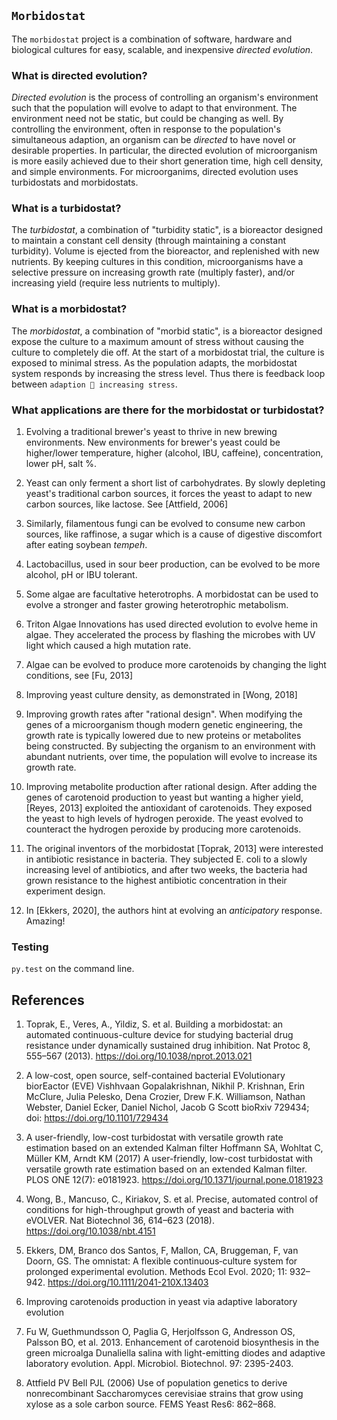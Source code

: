 `Morbidostat`
--------------


The `morbidostat` project is a combination of software, hardware and biological cultures for easy, scalable, and inexpensive *directed evolution*.


### What is directed evolution?

_Directed evolution_ is the process of controlling an organism's environment such that the population will evolve to adapt to that environment. The environment need not be static, but could be changing as well. By controlling the environment, often in response to the population's simultaneous adaption, an organism can be _directed_ to have novel or desirable properties. In particular, the directed evolution of microorganism is more easily achieved due to their short generation time, high cell density, and simple environments. For microorganims, directed evolution uses turbidostats and morbidostats.


### What is a turbidostat?
The _turbidostat_, a combination of "turbidity static", is a bioreactor designed to maintain a constant cell density (through maintaining a constant turbidity). Volume is ejected from the bioreactor, and replenished with new nutrients. By keeping cultures in this condition, microorganisms have a selective pressure on increasing growth rate (multiply faster), and/or increasing yield (require less nutrients to multiply).



### What is a morbidostat?

The _morbidostat_, a combination of "morbid static", is a bioreactor designed expose the culture to a maximum amount of stress without causing the culture to completely die off. At the start of a morbidostat trial, the culture is exposed to minimal stress. As the population adapts, the morbidostat system responds by increasing the stress level. Thus there is feedback loop between `adaption 🔁 increasing stress`.



### What applications are there for the morbidostat or turbidostat?

1. Evolving a traditional brewer's yeast to thrive in new brewing environments. New environments for brewer's yeast could be higher/lower temperature, higher (alcohol, IBU, caffeine), concentration, lower pH, salt %.

2. Yeast can only ferment a short list of carbohydrates. By slowly depleting yeast's traditional carbon sources, it forces the yeast to adapt to new carbon sources, like lactose. See [Attfield, 2006]

3. Similarly, filamentous fungi can be evolved to consume new carbon sources, like raffinose, a sugar which is a cause of digestive discomfort after eating soybean _tempeh_.

4. Lactobacillus, used in sour beer production, can be evolved to be more alcohol, pH or IBU tolerant.

5. Some algae are facultative heterotrophs. A morbidostat can be used to evolve a stronger and faster growing heterotrophic metabolism.

6. Triton Algae Innovations has used directed evolution to evolve heme in algae. They accelerated the process by flashing the microbes with UV light which caused a high mutation rate.

7. Algae can be evolved to produce more carotenoids by changing the light conditions, see [Fu, 2013]

6. Improving yeast culture density, as demonstrated in [Wong, 2018]

7. Improving growth rates after "rational design". When modifying the genes of a microorganism though modern genetic engineering, the growth rate is typically lowered due to new proteins or metabolites being constructed. By subjecting the organism to an environment with abundant nutrients, over time, the population will evolve to increase its growth rate.

8. Improving metabolite production after rational design. After adding the genes of carotenoid production to yeast but wanting a higher yield, [Reyes, 2013] exploited the antioxidant of carotenoids. They exposed the yeast to high levels of hydrogen peroxide. The yeast evolved to counteract the hydrogen peroxide by producing more carotenoids.

1. The original inventors of the morbidostat [Toprak, 2013] were interested in antibiotic resistance in bacteria. They subjected E. coli to a slowly increasing level of antibiotics, and after two weeks, the bacteria had grown resistance to the highest antibiotic concentration in their experiment design.

4. In [Ekkers, 2020], the authors hint at evolving an _anticipatory_ response. Amazing!


### Testing

`py.test` on the command line.



References
-------------
1. Toprak, E., Veres, A., Yildiz, S. et al. Building a morbidostat: an automated continuous-culture device for studying bacterial drug resistance under dynamically sustained drug inhibition. Nat Protoc 8, 555–567 (2013). https://doi.org/10.1038/nprot.2013.021

1. A low-cost, open source, self-contained bacterial EVolutionary biorEactor (EVE)
Vishhvaan Gopalakrishnan, Nikhil P. Krishnan, Erin McClure, Julia Pelesko, Dena Crozier, Drew F.K. Williamson, Nathan Webster, Daniel Ecker, Daniel Nichol, Jacob G Scott
bioRxiv 729434; doi: https://doi.org/10.1101/729434

2. A user-friendly, low-cost turbidostat with versatile growth rate estimation based on an extended Kalman filter
Hoffmann SA, Wohltat C, Müller KM, Arndt KM (2017) A user-friendly, low-cost turbidostat with versatile growth rate estimation based on an extended Kalman filter. PLOS ONE 12(7): e0181923. https://doi.org/10.1371/journal.pone.0181923

3. Wong, B., Mancuso, C., Kiriakov, S. et al. Precise, automated control of conditions for high-throughput growth of yeast and bacteria with eVOLVER. Nat Biotechnol 36, 614–623 (2018). https://doi.org/10.1038/nbt.4151

4. Ekkers, DM, Branco dos Santos, F, Mallon, CA, Bruggeman, F, van Doorn, GS. The omnistat: A flexible continuous‐culture system for prolonged experimental evolution. Methods Ecol Evol. 2020; 11: 932– 942. https://doi.org/10.1111/2041-210X.13403

5. Improving carotenoids production in yeast via adaptive laboratory evolution

6.  Fu W, Guethmundsson O, Paglia G, Herjolfsson G, Andresson OS, Palsson BO, et al. 2013. Enhancement of carotenoid biosynthesis
in the green microalga Dunaliella salina with light-emitting diodes and adaptive laboratory evolution. Appl. Microbiol. Biotechnol.
97: 2395-2403.

7.  Attfield PV Bell PJL (2006) Use of population genetics to derive nonrecombinant Saccharomyces cerevisiae strains that grow using xylose as a sole carbon source. FEMS Yeast Res6: 862–868.
